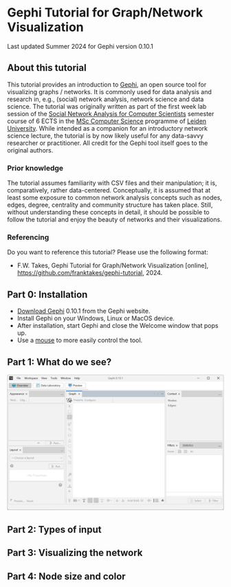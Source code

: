 # Gephi Tutorial for Graph/Network Visualization
Last updated Summer 2024 for Gephi version 0.10.1

## About this tutorial
This tutorial provides an introduction to [Gephi](https://gephi.org), an open source tool for visualizing graphs / networks.
It is commonly used for data analysis and research in, e.g., (social) network analysis, network science and data science. 
The tutorial was originally written as part of the first week lab session of the [Social Network Analysis for Computer Scientists](https://liacs.leidenuniv.nl/~takesfw/SNACS/) semester course of 6 ECTS in the [MSc Computer Science](https://www.universiteitleiden.nl/en/education/study-programmes/master/computer-science) programme of [Leiden University](https://www.universiteitleiden.nl/en). 
While intended as a companion for an introductory network science lecture, the tutorial is by now likely useful for any data-savvy researcher or practitioner. All credit for the Gephi tool itself goes to the original authors.

### Prior knowledge 
The tutorial assumes familiarity with CSV files and their manipulation; it is, comparatively, rather data-centered. 
Conceptually, it is assumed that at least some exposure to common network analysis concepts such as nodes, edges, degree, centrality and community structure has taken place. 
Still, without understanding these concepts in detail, it should be possible to follow the tutorial and enjoy the beauty of networks and their visualizations.

### Referencing
Do you want to reference this tutorial? Please use the following format:
* F.W. Takes, Gephi Tutorial for Graph/Network Visualization [online], https://github.com/franktakes/gephi-tutorial, 2024. 

## Part 0: Installation

* [Download Gephi](https://gephi.org/users/download) 0.10.1 from the Gephi website.
* Install Gephi on your Windows, Linux or MacOS device. 
* After installation, start Gephi and close the Welcome window that pops up.
* Use a [mouse](https://en.wikipedia.org/wiki/Computer_mouse) to more easily control the tool.

## Part 1: What do we see?

![Gephi0](https://github.com/franktakes/gephi-tutorial/blob/main/gephi0.png?raw=true)

## Part 2: Types of input

## Part 3: Visualizing the network

## Part 4: Node size and color

## 
